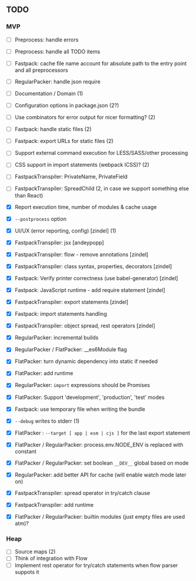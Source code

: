 ## TODO

### MVP

- [ ] Preprocess: handle errors
- [ ] Preprocess: handle all TODO items
- [ ] Fastpack: cache file name account for absolute path to the entry point and
      all preprocessors
- [ ] RegularPacker: handle json require
- [ ] Documentation / Domain (1)

- [ ] Configuration options in package.json (2?)
- [ ] Use combinators for error output for nicer formatting? (2)
- [ ] Fastpack: handle static files (2)
- [ ] Fastpack: export URLs for static files (2)
- [ ] Support external command execution for LESS/SASS/other processing
- [ ] CSS support in import statements (webpack ICSS)? (2)
- [ ] FastpackTranspiler: PrivateName, PrivateField
- [ ] FastpackTranspiler: SpreadChild (2, in case we support something
  else than React)

- [x] Report execution time, number of modules & cache usage
- [x] `--postprocess` option
- [x] UI/UX (error reporting, config) [zindel] (1)
- [x] FastpackTranspiler: jsx [andeypopp]
- [x] FastpackTranspiler: flow - remove annotations [zindel]
- [x] FastpackTranspiler: class syntax, properties, decorators [zindel]
- [x] Fastpack: Verify printer correctness (use babel-generator) [zindel]
- [x] Fastpack: JavaScript runtime - add require statement [zindel]
- [x] FastpackTranspiler: export statements [zindel]
- [x] Fastpack: import statements handling
- [x] FastpackTranspiler: object spread, rest operators [zindel]
- [x] RegularPacker: incremental builds
- [x] RegularPacker / FlatPacker: __es6Module flag
- [x] FlatPacker: turn dynamic dependency into static if needed
- [x] FlatPacker: add runtime
- [x] RegularPacker: `import` expressions should be Promises
- [x] FlatPacker: Support 'development', 'production', 'test' modes
- [x] Fastpack: use temporary file when writing the bundle
- [x] `--debug` writes to stderr (1)
- [x] FlatPacker : `--target [ app | esm | cjs ]` for the last export statement
- [x] FlatPacker / RegularPacker: process.env.NODE_ENV is replaced with constant
- [x] FlatPacker / RegularPacker: set boolean `__DEV__` global based on mode
- [x] RegularPacker: add better API for cache (will enable watch mode later on)
- [x] FastpackTranspiler: spread operator in try/catch clause
- [x] FastpackTranspiler: add runtime
- [x] FlatPacker / RegularPacker: builtin modules (just empty files are used atm)?

### Heap

- [ ] Source maps (2)
- [ ] Think of integration with Flow
- [ ] Implement rest operator for try/catch statements when flow parser suppots it
